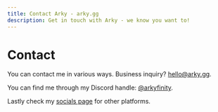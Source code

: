 ```yaml
---
title: Contact Arky - arky.gg
description: Get in touch with Arky - we know you want to!
---
```


# Contact

You can contact me in various ways. Business inquiry? [hello@arky.gg](mailto:hello@arky.gg).

You can find me through my Discord handle: [@arkyfinity](https://discord.com/users/445483164228386816).

Lastly check my [socials page](/info/socials) for other platforms.


